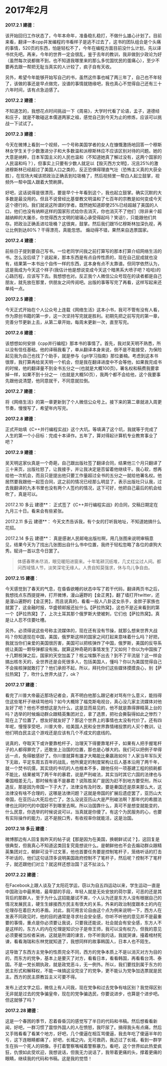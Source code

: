# 2017年2月

**2017.2.1 建德**：

该开始回归工作状态了，今年本命年，准备稳扎稳打，不做什么雄心计划了。目前来看，翻译一本cpp并发编程的书看样子是逃不过去了，这书的团队组合是个头痛的事情，520页的东西，怕是轻松不了，今年在编程方面目前没什么计划，先以译书优先吧。再来，今年的世界一定会很乱，鉴于去年的教训，我非做到少政论为好（虽然每次说都做不到，也不知道我哪里来的那么多忧国忧民的蛋痛心），至少不要再去跟一帮把无耻当真实的人计较了，疯子自有天收。

另外，希望今年能够开始写自己的书，虽然这件事也喊了两三年了，自己也不年轻了，该做的事还是早点做完，没谱的事情就随缘吧，我也真心不觉得自己还有三十六年时间，该有点急迫感了。

**2017.2.2 建德**：

不知道怎的，我想花点时间挑战一下《周易》，大学时代看了论语，孟子，道德经和庄子，就是不敢碰这本儒道两家之祖，感觉自己到今天为止的修炼，应该可以挑战一下试试了。

**2017.2.3 建德**：

今天在微博上看到一个视频，一个号称美国学者的女人在慷慨激扬地回答一个穆斯林女学生关于少数激进分子和大多数温和派穆斯林应不应该区别对待的问题。她的大意是纳粹，日本军国主义的人民也温和（不知道她真了解过没有，这两个国家的人民温和吗？），但事实上只要有少数人就足以【毁灭西方文明】，况且25%的激进穆斯林已经超过了美国人口之类的，反正恐惧得理直气壮（恐怖主义真的大获全胜），在现场大喊该把政治正确丢到垃圾桶了，然后视频里一帮白人起立鼓掌，视频外一帮中国人跟着大赞刷屏。

好吧，这话说得是很漂亮，要是早个十年看到这个，我也起立鼓掌。确实沉默的大多数是最没用的。但且不说曾经比基督教文明温和了七百年的宗教是如何变成今天这个德行的。我们就说这所谓的学者。既然她知道即使25%已经超越了美国的人口，他们也没有纳粹这样的国家形式给你去消灭，你也消灭不了他们（除非来个超越纳粹的大屠杀，你觉得西方文明的玻璃心承受得起吗？笑话!），只能跟他们共存。把政治正确丢进垃圾桶？这很爽，鼓掌。然后我们跟15亿穆斯林加深仇视，再让比例到达80%？干得漂亮，真能忽悠。 煽动得不错，果然来自选票国家。

**2017.2.4 建德**：

前些日子提到要自己写书。一位老同学问我之前打算写的那本打算介绍网络生活的书。怎么没后续了？说起来，那本东西是有点自传性质的，现在自己屁成就也没有，结果第一本书出个自传一样的东西，这本身有点不太靠谱。但同学依然认为，这是我成为今天这个样子(我估计他是想说变成今天这个暗黑系大喷子吧？哈哈)的心路历程，应该写下去。我想想也对。反正我个人微信公众号现在的读者都是自己朋友，就先放在那里，供朋友之间传阅吧。出版的事等写完了再看，这样写起来还单纯一点。

**2017.2.5 建德**：

今天正式开始在个人公众号上连载《网络生活》这本小书，我可不管有没有人看，作为原创书籍的第一步，这一次坚持写完就是胜利。初期先把之前写完的第一章，完善分节更新上去，从第二章开始，每周末更新一次，直至写完。

**2017.2.6 建德**：

该想想如何安排《cpp并行编程》那本书的事情了。首先，我对吴天明不熟悉，所以没有信任基础。他的译稿我看了，单从翻译本身来说，倒不是不能接受，为保险起见我为自己也找了个助手，就是参与《git学习指南》那位姜楠。考虑到这本书很厚，我打算再给吴天明一个机会，但是我在翻译进度中不会等他，如果我完成书的时候，他的翻译量不到全书五分之一(也就是大概100页)，署名权和稿费我要拿掉一样，如果不到十分之一（也就是大概50页），我两个都不会给他，这个我要事先跟他说清楚，他同意就干，不同意就拉倒。

**2017.2.7 建德**：

将《网络生活》的第一章更新到了个人微信公众号上。接下来的第二章就进入周更节奏，慢慢写了，希望年内写完。

**2017.2.8 建德**：

正式开始填《C++并行编程实战》这个大坑。等填满了这个坑，我就等于完成了人生的第一个小目标：完成十本译作。五年了，算对得起计算机专业教育事业了吧？

**2017.2.9 建德**：

吴天明这家伙真是一个奇葩，自己跟出版社签了翻译合同，结果他三个月只翻译了三十来页，出版社怒了，让我接手，并让我决定是否留着他继续干。我心软，想再给他一次机会，而且只是提出他只要工作量超过全书的五分之一就给他署名权。他居然要我跟他一起签合同，这之前的情况已经那么明显了，表示出版社只认我，过去我翻译的九本书里也没有两个人签约的情况，这下可好，他把自己最后的机会给吹了，真是可以。

2017.2.10 多云 建德**：
正式签了《C++并行编程实战》的合同，交稿日期定在九月三十日。看来会有些紧张。

2017.2.11 多云 建德**：
今天文杰告诉我，有个女的打听我地址，不知道她搞什么花招。

2017.2.14 多云 建德**：
真是感谢人民邮电出版社啊，用几张图来说明审稿意见，结果今天为了找出几张图出自什么书中位置，我终于轻松忽略了各位的虐狗大秀。赋诗一首以念今日罢了。

> 体感春寒未尽消，眼见暖阳进窗来。十年笔耕沉纸堆，几丈红尘过人间。都问西域情人节，淡笑深宅无缘人。人贵自知莫强求，休与鸟儿争自由。

**2017.2.15 建德**：

今天感觉到了春天的气息，在昏昏欲睡的状态中写了若干代码，翻译两页书之后，我想找点东西提提神，打开微博，漫山遍野的【金正男】，翻了墙打开twitter，还是漫山遍野的【金正男】，而且说真的，看看一般人八卦这女杀手，金胖子家族也就罢了，这金融时报，华盛顿邮报还扯什么【萨拉热窝】，这也不是近来看到的第一个【萨拉热窝】了，上次土耳其那个俄罗斯大使被刺，它们也【萨拉热窝】。真是让人忍不住要吐槽。

另外，必须得说这些号称主流媒体的，现在还有没有节操，就那么想来世界大战吗？你知道现在中国，美国，俄罗斯这样的国家之间打起来意味着什么吗？好把，我就当你们亲爱的美国很厉害，美国可以把核弹炸了中国，俄罗斯，美国的反导系统让美国一颗导弹都没有挨。就算这种奇葩的事情发生了又如何？你以为中国挨了十几颗核弹之后，国家的天空加盖了？核尘埃飘不出去？到不了平流层？这一样会搞出核冬天的，全世界还是会死很多人，包括美国人，懂吗？你以为美国觉得自己不会挨核弹就敢打了？他们承担不起，所以，拜托你们这些媒体摸摸良心，别【萨拉热窝】了，吹什么世界大战了，ok？

**2017.2.17 建德**：

看完了川普大帝最近那场记者会，真不明白他那么跟记者对骂有什么意义，能挡得住这些笔杆子继续骂他吗？如今大概除了福克斯电视台，真心没几家主流媒体对他友好了吧？他也不想想这是为什么，这是显而易见的，他不就是靠得罪精英上台的吗？选举的时候煽动群众跟精英集团对立，拿了选票，把社会撕裂得如此之惨烈？现在上了位置了，想友好就友好了？那这个世界上的事情也太没有代价了。还有四年呢，慢慢享受吧，川普大帝，给美国人民和全世界靠情绪投票的人买个教训，让他们明白民主这个游戏还是应该有几个不成文的底线的。

说真的，夺取天下或许要靠枪杆子，治理天下得要靠笔杆子，如果有人把手握笔杆子的人都得罪完了，还敢坐上治国的位置，那也是心够大的。我们可以把例子举得远一点，免得敏感好了。你川普就算有雄才大略能比秦嬴政如何？人家当年军队天下无敌，平定东周五百年的战乱，他所奠定的制度架构让后人基本沿用了两千年，就一个焚书坑儒，其实烧的书坑的人也根本不多，跟他任何一项基建工程的损耗都不能比，结果被骂了两千年的暴君，说是严刑峻法，其实当时其它六国的法律也与秦国相差无几，那时候有谁不是暴君？说陈胜吴广是因为赶不到地方要受刑，所以造反，那是因为帝国一下子大了，法律没有及时改，要是秦国还是原来那么大，这法律没有啥不合理的，这哪是法律问题？这就是帝国的扩展后遗症罢了，亚历山大帝国，在亚历山大死后也亡了，怎么没说亚历山大是严刑峻法啊？那年代的希腊法律也比同时代的中国好不到哪里去啊。所以治国靠什么，真可不是想变就能变的，什么民意，你选举的时候说说可以，当真就是你傻了。有这个为民服务的心，也要有实际操作的能力，这不是脱口秀，有收视率你就能活，这是治国。

**2017.2.18 多云 建德**：

微博那边有人回复我昨天的帖子说【那是因为在美国，换朝鲜试试？】，这回复是很典型，但我真心不知道这类回复究竟想说什么。是朝鲜他也不会去煽动群众跟精英集团对立，朝鲜可没干过文革，他也首要任务要是控制笔杆子，笼络听话的打击不听话的，他们这句话顶多说明美国政府控制不了笔杆子，然后呢？控制不了笔杆子，就还跟他们对立？就这样还想治国？这不扯淡么？

**2017.2.22 建德**：

在Facebook上跟人谈及了太阳花学运，窃以为自五四运动以来，学生运动一直是中国政治中最黑暗，最卑鄙的手段，年轻人就是无处安放的荷尔蒙，可恶的还是其背后的那群人，至于为什么这招能屡试不爽，个人认为还是东方人没有根据自己的情况发展民主，硬生生嫁接西方民主有很大的关系，外来的政治制度跟本土的内在伦理存在着巨大的矛盾。对此，我可用言论自由这个点为例来说明一下，西方人在发表不同政见时，他的目的通常是寻求社会安全感，你听不听他的意见并不是最重要的事情，重点是你必须要让我说，只要我还能说，社会就会有安全感，东方人不是这样的，东方人的内在伦理是知识分子是帝王师，我可以没有权力，但我的意见必须要被当权者采纳，这就是所谓的谏言，你不听我的话，我就哭谏，擡着棺材死谏，看看海瑞和东林党就知道了，我想同样的故事韩国人，日本人也不陌生。

这导致了东西方主党争的性质完全不同，西方的党争本质上不是以消灭对方为目的的，而东方的党争，基本上是要灭了对方，看看日本，看看韩国，再看看台湾、泰国。不是一党长期执政，就是政党恶斗，无一例外。所以，我们要找到属于东方的民主形式和解释权，不能一味搞这没完没了的党争，更不能认为党争加选票就是民主。西方的民主原教旨主义可要不得。

发布上述文字之后，微信上有人问我，现在党争和过去党争有啥区别？我觉得区别无非就是过去的党争骗皇帝，现在的党争骗选民，你要说进步，也算是个进步吧。但这就够了吗？

**2017.2.28 建德**：

这是一个春困的季节，忍着昏昏沉的感觉写了半日的代码和书稿。然后想看看新闻，好吧，一群习惯了震惊外国人的人在愤怒，我吓尿了。搞得我头有点痛，然后又手贱看看了看某个地方，好吧，几个傻逼在相互骂傻逼，我去年吃了傻逼半年的亏，这下连眼睛都痛了，好吧，长城之内，无可救药，我迈过了长城，看到一群学生在拆一个死人的铜像。手打着警察嘴喊着警察暴力。看吧，这个世界如此热爱疯狂，仇恨如此受欢迎，我想说话，但我无力说话了，我带着更痛的头，撑着更痛的眼睛，继续我的代码和书稿。这是我的觉悟！
